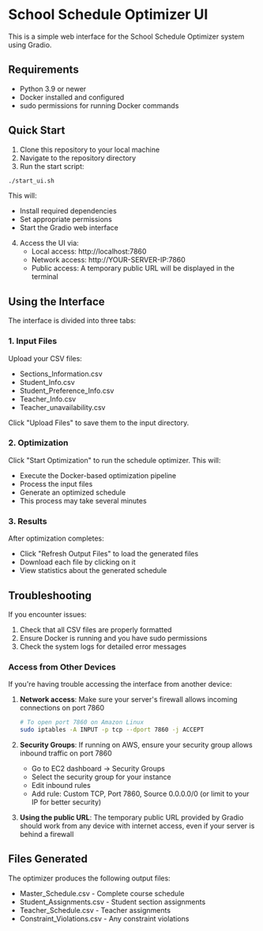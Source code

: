 # School Schedule Optimizer UI

This is a simple web interface for the School Schedule Optimizer system using Gradio.

## Requirements

- Python 3.9 or newer
- Docker installed and configured
- sudo permissions for running Docker commands

## Quick Start

1. Clone this repository to your local machine
2. Navigate to the repository directory
3. Run the start script:

```bash
./start_ui.sh
```

This will:
- Install required dependencies
- Set appropriate permissions
- Start the Gradio web interface

4. Access the UI via:
   - Local access: http://localhost:7860
   - Network access: http://YOUR-SERVER-IP:7860
   - Public access: A temporary public URL will be displayed in the terminal

## Using the Interface

The interface is divided into three tabs:

### 1. Input Files

Upload your CSV files:
- Sections_Information.csv
- Student_Info.csv
- Student_Preference_Info.csv
- Teacher_Info.csv
- Teacher_unavailability.csv

Click "Upload Files" to save them to the input directory.

### 2. Optimization

Click "Start Optimization" to run the schedule optimizer. This will:
- Execute the Docker-based optimization pipeline
- Process the input files
- Generate an optimized schedule
- This process may take several minutes

### 3. Results

After optimization completes:
- Click "Refresh Output Files" to load the generated files
- Download each file by clicking on it
- View statistics about the generated schedule

## Troubleshooting

If you encounter issues:

1. Check that all CSV files are properly formatted
2. Ensure Docker is running and you have sudo permissions
3. Check the system logs for detailed error messages

### Access from Other Devices

If you're having trouble accessing the interface from another device:

1. **Network access**: Make sure your server's firewall allows incoming connections on port 7860
   ```bash
   # To open port 7860 on Amazon Linux
   sudo iptables -A INPUT -p tcp --dport 7860 -j ACCEPT
   ```

2. **Security Groups**: If running on AWS, ensure your security group allows inbound traffic on port 7860
   - Go to EC2 dashboard → Security Groups
   - Select the security group for your instance
   - Edit inbound rules
   - Add rule: Custom TCP, Port 7860, Source 0.0.0.0/0 (or limit to your IP for better security)

3. **Using the public URL**: The temporary public URL provided by Gradio should work from any device with internet access, even if your server is behind a firewall

## Files Generated

The optimizer produces the following output files:
- Master_Schedule.csv - Complete course schedule
- Student_Assignments.csv - Student section assignments
- Teacher_Schedule.csv - Teacher assignments
- Constraint_Violations.csv - Any constraint violations